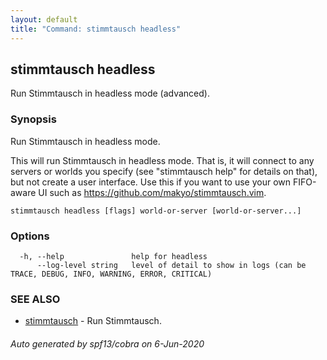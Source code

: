 ```yaml
---
layout: default
title: "Command: stimmtausch headless"
---
```



## stimmtausch headless

Run Stimmtausch in headless mode (advanced).

### Synopsis

Run Stimmtausch in headless mode.

This will run Stimmtausch in headless mode. That is, it will connect to any
servers or worlds you specify (see "stimmtausch help" for details on that), but not
create a user interface. Use this if you want to use your own FIFO-aware
UI such as <https://github.com/makyo/stimmtausch.vim>.

```
stimmtausch headless [flags] world-or-server [world-or-server...]
```

### Options

```
  -h, --help               help for headless
      --log-level string   level of detail to show in logs (can be TRACE, DEBUG, INFO, WARNING, ERROR, CRITICAL)
```

### SEE ALSO

* [stimmtausch](/cmd/stimmtausch)	 - Run Stimmtausch.

###### Auto generated by spf13/cobra on 6-Jun-2020
